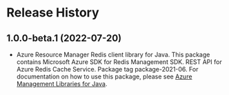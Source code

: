# Release History

## 1.0.0-beta.1 (2022-07-20)

- Azure Resource Manager Redis client library for Java. This package contains Microsoft Azure SDK for Redis Management SDK. REST API for Azure Redis Cache Service. Package tag package-2021-06. For documentation on how to use this package, please see [Azure Management Libraries for Java](https://aka.ms/azsdk/java/mgmt).
